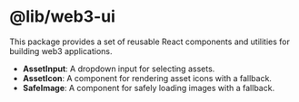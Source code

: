 # @lib/web3-ui

This package provides a set of reusable React components and utilities for building web3 applications.

- **AssetInput**: A dropdown input for selecting assets.
- **AssetIcon**: A component for rendering asset icons with a fallback.
- **SafeImage**: A component for safely loading images with a fallback.

